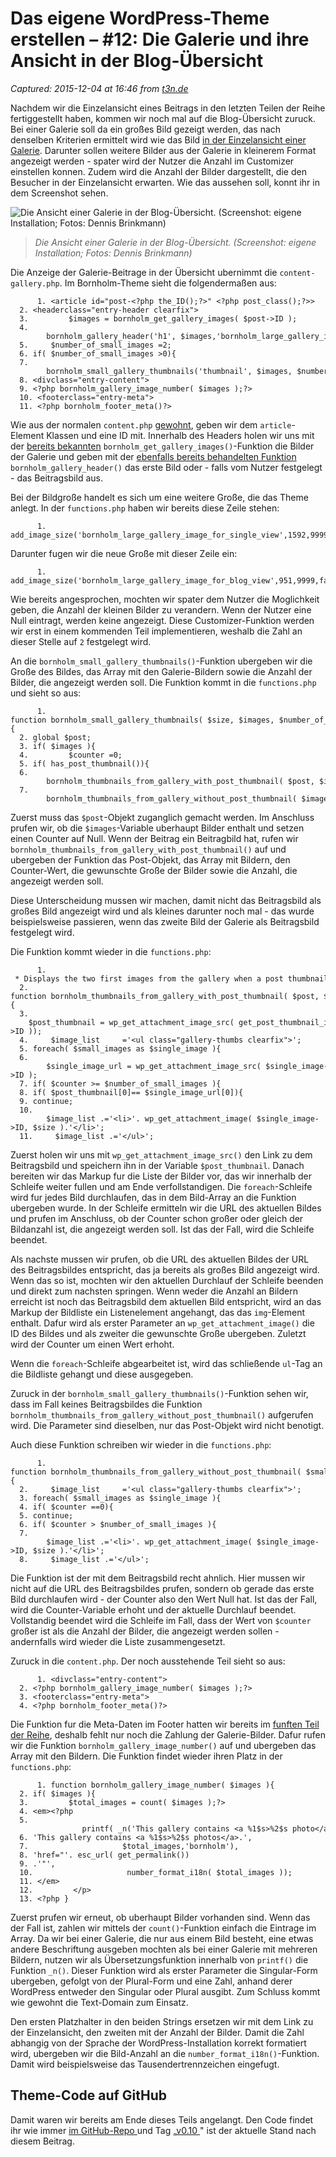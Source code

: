 # Das eigene WordPress-Theme erstellen – #12: Die Galerie und ihre Ansicht in der Blog-Übersicht

_Captured: 2015-12-04 at 16:46 from [t3n.de](http://t3n.de/news/eigene-wordpress-theme-erstellen-content-gallery-655685/)_

Nachdem wir die Einzelansicht eines Beitrags in den letzten Teilen der Reihe fertiggestellt haben, kommen wir noch mal auf die Blog-Übersicht zuruck. Bei einer Galerie soll da ein großes Bild gezeigt werden, das nach denselben Kriterien ermittelt wird wie das Bild [in der Einzelansicht einer Galerie](http://t3n.de/news/wordpress-theme-einzelansicht-single-php-651782/). Darunter sollen weitere Bilder aus der Galerie in kleinerem Format angezeigt werden - spater wird der Nutzer die Anzahl im Customizer einstellen konnen. Zudem wird die Anzahl der Bilder dargestellt, die den Besucher in der Einzelansicht erwarten. Wie das aussehen soll, konnt ihr in dem Screenshot sehen.

![Die Ansicht einer Galerie in der Blog-Übersicht. \(Screenshot: eigene Installation; Fotos: Dennis Brinkmann\)](http://t3n.de/news/wp-content/uploads/2015/11/wordpress-theme-erstellen-content-gallery-php-595x482.jpg)

> _Die Ansicht einer Galerie in der Blog-Übersicht. (Screenshot: eigene Installation; Fotos: Dennis Brinkmann)_

Die Anzeige der Galerie-Beitrage in der Übersicht ubernimmt die `content-gallery.php`. Im Bornholm-Theme sieht die folgendermaßen aus:
    
          1. <article id="post-<?php the_ID();?>" <?php post_class();?>>
      2. <headerclass="entry-header clearfix">
      3.         $images = bornholm_get_gallery_images( $post->ID );
      4.         bornholm_gallery_header('h1', $images,'bornholm_large_gallery_image_for_blog_view', $post );
      5.     $number_of_small_images =2;
      6. if( $number_of_small_images >0){
      7.         bornholm_small_gallery_thumbnails('thumbnail', $images, $number_of_small_images );
      8. <divclass="entry-content">
      9. <?php bornholm_gallery_image_number( $images );?>
      10. <footerclass="entry-meta">
      11. <?php bornholm_footer_meta()?>

Wie aus der normalen `content.php` [gewohnt](http://t3n.de/news/wordpress-theme-erstellen-content-php-643761/), geben wir dem `article`-Element Klassen und eine ID mit. Innerhalb des Headers holen wir uns mit der [bereits bekannten](http://t3n.de/news/wordpress-theme-einzelansicht-single-php-651782/) `bornholm_get_gallery_images()`-Funktion die Bilder der Galerie und geben mit der [ebenfalls bereits behandelten Funktion](http://t3n.de/news/wordpress-theme-einzelansicht-single-php-651782/) `bornholm_gallery_header()` das erste Bild oder - falls vom Nutzer festgelegt - das Beitragsbild aus.

Bei der Bildgroße handelt es sich um eine weitere Große, die das Theme anlegt. In der `functions.php` haben wir bereits diese Zeile stehen:
    
          1. add_image_size('bornholm_large_gallery_image_for_single_view',1592,9999,false);

Darunter fugen wir die neue Große mit dieser Zeile ein:
    
          1. add_image_size('bornholm_large_gallery_image_for_blog_view',951,9999,false);

Wie bereits angesprochen, mochten wir spater dem Nutzer die Moglichkeit geben, die Anzahl der kleinen Bilder zu verandern. Wenn der Nutzer eine Null eintragt, werden keine angezeigt. Diese Customizer-Funktion werden wir erst in einem kommenden Teil implementieren, weshalb die Zahl an dieser Stelle auf `2` festgelegt wird.

An die `bornholm_small_gallery_thumbnails()`-Funktion ubergeben wir die Große des Bildes, das Array mit den Galerie-Bildern sowie die Anzahl der Bilder, die angezeigt werden soll. Die Funktion kommt in die `functions.php` und sieht so aus:
    
          1. function bornholm_small_gallery_thumbnails( $size, $images, $number_of_small_images ){
      2. global $post;
      3. if( $images ){
      4.         $counter =0;
      5. if( has_post_thumbnail()){
      6. 	        bornholm_thumbnails_from_gallery_with_post_thumbnail( $post, $images, $counter, $size, $number_of_small_images );
      7. 	        bornholm_thumbnails_from_gallery_without_post_thumbnail( $images, $counter, $size, $number_of_small_images );

Zuerst muss das `$post`-Objekt zuganglich gemacht werden. Im Anschluss prufen wir, ob die `$images`-Variable uberhaupt Bilder enthalt und setzen einen Counter auf Null. Wenn der Beitrag ein Beitragbild hat, rufen wir `bornholm_thumbnails_from_gallery_with_post_thumbnail()` auf und ubergeben der Funktion das Post-Objekt, das Array mit Bildern, den Counter-Wert, die gewunschte Große der Bilder sowie die Anzahl, die angezeigt werden soll.

Diese Unterscheidung mussen wir machen, damit nicht das Beitragsbild als großes Bild angezeigt wird und als kleines darunter noch mal - das wurde beispielsweise passieren, wenn das zweite Bild der Galerie als Beitragsbild festgelegt wird.

Die Funktion kommt wieder in die `functions.php`:
    
          1.  * Displays the two first images from the gallery when a post thumbnail is set without displaying the
      2. function bornholm_thumbnails_from_gallery_with_post_thumbnail( $post, $small_images, $counter, $size, $number_of_small_images ){
      3.     $post_thumbnail = wp_get_attachment_image_src( get_post_thumbnail_id( $post->ID ));
      4.     $image_list     ='<ul class="gallery-thumbs clearfix">';
      5. foreach( $small_images as $single_image ){
      6.         $single_image_url = wp_get_attachment_image_src( $single_image->ID );
      7. if( $counter >= $number_of_small_images ){
      8. if( $post_thumbnail[0]== $single_image_url[0]){
      9. continue;
      10.         $image_list .='<li>'. wp_get_attachment_image( $single_image->ID, $size ).'</li>';
      11.     $image_list .='</ul>';

Zuerst holen wir uns mit `wp_get_attachment_image_src()` den Link zu dem Beitragsbild und speichern ihn in der Variable `$post_thumbnail`. Danach bereiten wir das Markup fur die Liste der Bilder vor, das wir innerhalb der Schleife weiter fullen und am Ende verfollstandigen. Die `foreach`-Schleife wird fur jedes Bild durchlaufen, das in dem Bild-Array an die Funktion ubergeben wurde. In der Schleife ermitteln wir die URL des aktuellen Bildes und prufen im Anschluss, ob der Counter schon großer oder gleich der Bildanzahl ist, die angezeigt werden soll. Ist das der Fall, wird die Schleife beendet.

Als nachste mussen wir prufen, ob die URL des aktuellen Bildes der URL des Beitragsbildes entspricht, das ja bereits als großes Bild angezeigt wird. Wenn das so ist, mochten wir den aktuellen Durchlauf der Schleife beenden und direkt zum nachsten springen. Wenn weder die Anzahl an Bildern erreicht ist noch das Beitragsbild dem aktuellen Bild entspricht, wird an das Markup der Bildliste ein Listenelement angehangt, das das `img`-Element enthalt. Dafur wird als erster Parameter an `wp_get_attachment_image()` die ID des Bildes und als zweiter die gewunschte Große ubergeben. Zuletzt wird der Counter um einen Wert erhoht.

Wenn die `foreach`-Schleife abgearbeitet ist, wird das schließende `ul`-Tag an die Bildliste gehangt und diese ausgegeben.

Zuruck in der `bornholm_small_gallery_thumbnails()`-Funktion sehen wir, dass im Fall keines Beitragsbildes die Funktion `bornholm_thumbnails_from_gallery_without_post_thumbnail()` aufgerufen wird. Die Parameter sind dieselben, nur das Post-Objekt wird nicht benotigt.

Auch diese Funktion schreiben wir wieder in die `functions.php`:
    
          1. function bornholm_thumbnails_from_gallery_without_post_thumbnail( $small_images, $counter, $size, $number_of_small_images ){
      2.     $image_list     ='<ul class="gallery-thumbs clearfix">';
      3. foreach( $small_images as $single_image ){
      4. if( $counter ==0){
      5. continue;
      6. if( $counter > $number_of_small_images ){
      7.         $image_list .='<li>'. wp_get_attachment_image( $single_image->ID, $size ).'</li>';
      8.     $image_list .='</ul>';

Die Funktion ist der mit dem Beitragsbild recht ahnlich. Hier mussen wir nicht auf die URL des Beitragsbildes prufen, sondern ob gerade das erste Bild durchlaufen wird - der Counter also den Wert Null hat. Ist das der Fall, wird die Counter-Variable erhoht und der aktuelle Durchlauf beendet. Vollstandig beendet wird die Schleife im Fall, dass der Wert von `$counter` großer ist als die Anzahl der Bilder, die angezeigt werden sollen - andernfalls wird wieder die Liste zusammengesetzt.

Zuruck in die `content.php`. Der noch ausstehende Teil sieht so aus:
    
          1. <divclass="entry-content">
      2. <?php bornholm_gallery_image_number( $images );?>
      3. <footerclass="entry-meta">
      4. <?php bornholm_footer_meta()?>

Die Funktion fur die Meta-Daten im Footer hatten wir bereits im [funften Teil der Reihe](http://t3n.de/news/wordpress-theme-erstellen-content-php-643761/), deshalb fehlt nur noch die Zahlung der Galerie-Bilder. Dafur rufen wir die Funktion `bornholm_gallery_image_number()` auf und ubergeben das Array mit den Bildern. Die Funktion findet wieder ihren Platz in der `functions.php`:
    
          1. function bornholm_gallery_image_number( $images ){
      2. if( $images ){
      3.         $total_images = count( $images );?>
      4. <em><?php
      5.                 printf( _n('This gallery contains <a %1$s>%2$s photo</a>.',
      6. 'This gallery contains <a %1$s>%2$s photos</a>.',
      7.                     $total_images,'bornholm'),
      8. 'href="'. esc_url( get_permalink())
      9. .'"',
      10.                     number_format_i18n( $total_images ));
      11. </em>
      12.         </p>
      13. <?php }

Zuerst prufen wir erneut, ob uberhaupt Bilder vorhanden sind. Wenn das der Fall ist, zahlen wir mittels der `count()`-Funktion einfach die Eintrage im Array. Da wir bei einer Galerie, die nur aus einem Bild besteht, eine etwas andere Beschriftung ausgeben mochten als bei einer Galerie mit mehreren Bildern, nutzen wir als Übersetzungsfunktion innerhalb von `printf()` die Funktion `_n()`. Dieser Funktion wird als erster Parameter die Singular-Form ubergeben, gefolgt von der Plural-Form und eine Zahl, anhand derer WordPress entweder den Singular oder Plural ausgibt. Zum Schluss kommt wie gewohnt die Text-Domain zum Einsatz.

Den ersten Platzhalter in den beiden Strings ersetzen wir mit dem Link zu der Einzelansicht, den zweiten mit der Anzahl der Bilder. Damit die Zahl abhangig von der Sprache der WordPress-Installation korrekt formatiert wird, ubergeben wir die Bild-Anzahl an die `number_format_i18n()`-Funktion. Damit wird beispielsweise das Tausendertrennzeichen eingefugt.

## Theme-Code auf GitHub

Damit waren wir bereits am Ende dieses Teils angelangt. Den Code findet ihr wie immer [im GitHub-Repo ](https://github.com/FlorianBrinkmann/Bornholm-Artikelreihe/) und Tag „[v0.10 ](https://github.com/FlorianBrinkmann/Bornholm-Artikelreihe/tree/v0.10)" ist der aktuelle Stand nach diesem Beitrag.

